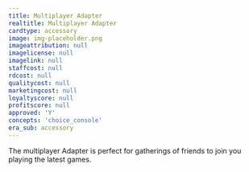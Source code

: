 ```yaml
---
title: Multiplayer Adapter
realtitle: Multiplayer Adapter
cardtype: accessory
image: img-placeholder.png
imageattribution: null
imagelicense: null
imagelink: null
staffcost: null
rdcost: null
qualitycost: null
marketingcost: null
loyaltyscore: null
profitscore: null
approved: 'Y'
concepts: 'choice_console'
era_sub: accessory
---
```


The multiplayer Adapter is perfect for gatherings of friends to join you playing the latest games.
